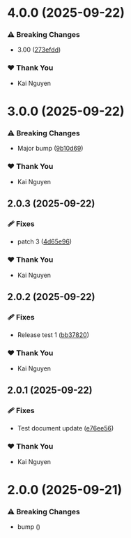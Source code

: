 # 4.0.0 (2025-09-22)

### ⚠️  Breaking Changes

- 3.00 ([273efdd](https://github.com/kai-nguyen-aligent/microservice-development-utilities/commit/273efdd))

### ❤️ Thank You

- Kai Nguyen

# 3.0.0 (2025-09-22)

### ⚠️  Breaking Changes

- Major bump ([9b10d69](https://github.com/kai-nguyen-aligent/microservice-development-utilities/commit/9b10d69))

### ❤️ Thank You

- Kai Nguyen

## 2.0.3 (2025-09-22)

### 🩹 Fixes

- patch 3 ([4d65e96](https://github.com/kai-nguyen-aligent/microservice-development-utilities/commit/4d65e96))

### ❤️ Thank You

- Kai Nguyen

## 2.0.2 (2025-09-22)

### 🩹 Fixes

- Release test 1 ([bb37820](https://github.com/kai-nguyen-aligent/microservice-development-utilities/commit/bb37820))

### ❤️ Thank You

- Kai Nguyen

## 2.0.1 (2025-09-22)

### 🩹 Fixes

- Test document update ([e76ee56](https://github.com/kai-nguyen-aligent/microservice-development-utilities/commit/e76ee56))

### ❤️ Thank You

- Kai Nguyen

# 2.0.0 (2025-09-21)

### ⚠️  Breaking Changes

- bump ([](https://github.com/kai-nguyen-aligent/microservice-development-utilities/commit/))